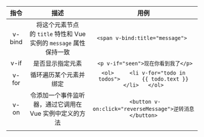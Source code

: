 
| 指令 | 描述 | 用例 |
| :------------------------------: | :--: | :--: |
| v-bind | 将这个元素节点的 `title` 特性和 Vue 实例的 `message` 属性保持一致 | `<span v-bind:title="message"> ` |
| v-if | 是否显示指定元素 | ` <p v-if="seen">现在你看到我了</p>` |
| v-for | 循环遍历某个元素并绑定 | `<ol>     <li v-for="todo in todos">       {{ todo.text }}     </li>   </ol>` |
| v-on | 令添加一个事件监听器，通过它调用在 Vue 实例中定义的方法 | ` <button v-on:click="reverseMessage">逆转消息</button>` |
|                                  |      |      |

